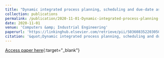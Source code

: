 ```yaml
---
title: "Dynamic integrated process planning, scheduling and due-date assignment using ant colony optimization"
collection: publications
permalink: /publication/2020-11-01-Dynamic-integrated-process-planning-scheduling-and-due-date-
date: 2020-11-01
venue: 'Computers &amp; Industrial Engineering'
paperurl: 'https://linkinghub.elsevier.com/retrieve/pii/S0360835220305064'
citation: '&quot;Dynamic integrated process planning, scheduling and due-date assignment using ant colony optimization.&quot; Computers &amp;amp; Industrial Engineering, 2020.'
---
```

[Access paper here](https://linkinghub.elsevier.com/retrieve/pii/S0360835220305064){:target="_blank"}
